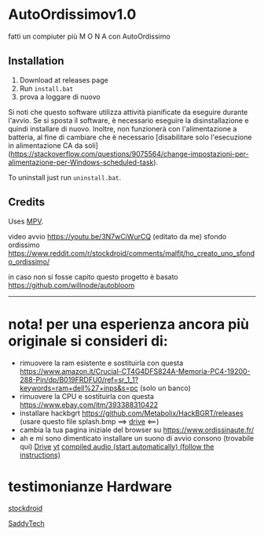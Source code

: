 # AutoOrdissimov1.0

fatti un compiuter più     M O N A     con AutoOrdissimo


## Installation

1. Download at releases page
2. Run `install.bat`
3. prova a loggare di nuovo

Si noti che questo software utilizza attività pianificate da eseguire durante l'avvio. Se si sposta il software, è necessario eseguire la disinstallazione e quindi installare di nuovo. Inoltre, non funzionerà con l'alimentazione a batteria, al fine di cambiare che è necessario [disabilitare solo l'esecuzione in alimentazione CA da soli] (https://stackoverflow.com/questions/9075564/change-impostazioni-per-alimentazione-per-Windows-scheduled-task).

To uninstall just run `uninstall.bat`.

## Credits

Uses [MPV](https://mpv.io).

video avvio https://youtu.be/3N7wCiWurCQ (editato da me)
sfondo ordissimo https://www.reddit.com/r/stockdroid/comments/malfjt/ho_creato_uno_sfondo_ordissimo/



in caso non si fosse capito questo progetto è basato https://github.com/willnode/autobloom

---------------------------------------------------------------------------------------------
# nota! per una esperienza ancora più originale si consideri di: 

- rimuovere la ram esistente e sostituirla con questa https://www.amazon.it/Crucial-CT4G4DFS824A-Memoria-PC4-19200-288-Pin/dp/B019FRDFU0/ref=sr_1_1?keywords=ram+dell%27+inps&s=pc (solo un banco)
- rimuovere la CPU e sostituirla con questa https://www.ebay.com/itm/393388310422
- installare hackbgrt https://github.com/Metabolix/HackBGRT/releases  (usare questo file splash.bmp ==> [drive](https://drive.google.com/file/d/10-Nz_vS4sx7ryaShgK0Axe_S2oBjjYoh/view?usp=sharing) <==)
- cambia la tua pagina iniziale del browser su https://www.ordissinaute.fr/
- ah e mi sono dimenticato installare un suono di avvio consono (trovabile qui)  [Drive](https://drive.google.com/file/d/1elR5t1wUXDdf84XOk3ZLtaHGCfZDpIVf/view?usp=sharing)                                                                           [yt](https://youtu.be/2MRP8Qh8nRI)    [compiled audio (start automatically) (follow the instructions)](https://drive.google.com/file/d/125HUkg_Rmhcmp_3W13ywnNhhwlG-11Ut/view?usp=sharing)




# testimonianze Hardware



[stockdroid](https://www.youtube.com/watch?v=IjXKgxhgpGo&list=PLNVHxARuna1ZE2Vy1Y2nej8KirRmiP-rq&index=3)



[SaddyTech](https://youtu.be/dQw4w9WgXcQ)


